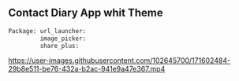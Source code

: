 ## Contact Diary App whit Theme

```bash
Package: url_launcher:
         image_picker: 
         share_plus: 
```
https://user-images.githubusercontent.com/102645700/171602484-29b8e511-be76-432a-b2ac-941e9a47e367.mp4


